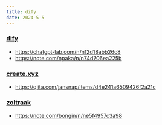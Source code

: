 ```yaml
---
title: dify
date: 2024-5-5
---
```


### [dify](https://dify.ai/jp) 
- https://chatgpt-lab.com/n/n12d18abb26c8
- https://note.com/npaka/n/n74d706ea225b

### [create.xyz](https://www.create.xyz/)
- https://qiita.com/jansnap/items/d4e241a6509426f2a21c


### [zoltraak](https://github.com/dai-motoki/zoltraak)
- https://note.com/bongin/n/ne5f4957c3a98